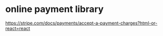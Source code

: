 # online payment library

https://stripe.com/docs/payments/accept-a-payment-charges?html-or-react=react